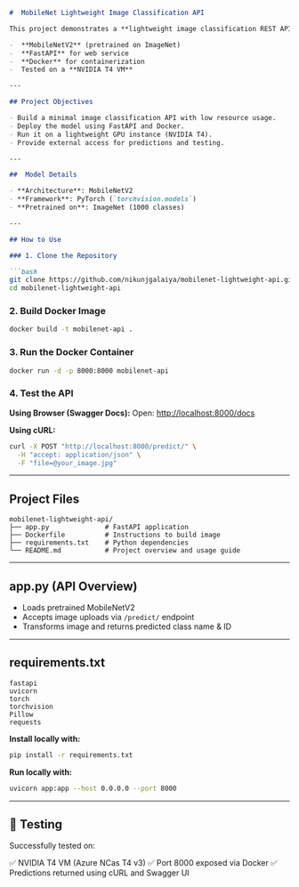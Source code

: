 
````markdown
#  MobileNet Lightweight Image Classification API

This project demonstrates a **lightweight image classification REST API** built using:

-  **MobileNetV2** (pretrained on ImageNet)
-  **FastAPI** for web service
-  **Docker** for containerization
-  Tested on a **NVIDIA T4 VM**

---

## Project Objectives

- Build a minimal image classification API with low resource usage.
- Deploy the model using FastAPI and Docker.
- Run it on a lightweight GPU instance (NVIDIA T4).
- Provide external access for predictions and testing.

---

##  Model Details

- **Architecture**: MobileNetV2
- **Framework**: PyTorch (`torchvision.models`)
- **Pretrained on**: ImageNet (1000 classes)

---

## How to Use

### 1. Clone the Repository

```bash
git clone https://github.com/nikunjgalaiya/mobilenet-lightweight-api.git
cd mobilenet-lightweight-api
````

### 2. Build Docker Image

```bash
docker build -t mobilenet-api .
```

### 3. Run the Docker Container

```bash
docker run -d -p 8000:8000 mobilenet-api
```

### 4. Test the API

**Using Browser (Swagger Docs):**
Open: [http://localhost:8000/docs](http://localhost:8000/docs)

**Using cURL:**

```bash
curl -X POST "http://localhost:8000/predict/" \
  -H "accept: application/json" \
  -F "file=@your_image.jpg"
```

---

## Project Files

```
mobilenet-lightweight-api/
├── app.py              # FastAPI application
├── Dockerfile          # Instructions to build image
├── requirements.txt    # Python dependencies
└── README.md           # Project overview and usage guide
```

---

##  app.py (API Overview)

* Loads pretrained MobileNetV2
* Accepts image uploads via `/predict/` endpoint
* Transforms image and returns predicted class name & ID

---

## requirements.txt

```
fastapi
uvicorn
torch
torchvision
Pillow
requests
```

**Install locally with:**

```bash
pip install -r requirements.txt
```

**Run locally with:**

```bash
uvicorn app:app --host 0.0.0.0 --port 8000
```

---

## 🧪 Testing

Successfully tested on:

✅ NVIDIA T4 VM (Azure NCas T4 v3)
✅ Port 8000 exposed via Docker
✅ Predictions returned using cURL and Swagger UI


